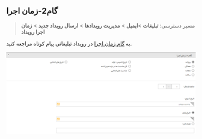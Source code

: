 ﻿## گام2-زمان اجرا

> مسیر دسترسی:  **تبلیغات** >**ایمیل** > **مدیریت رویدادها** > **ارسال رویداد جدید** > **زمان اجرا رویداد** 

به [گام زمان اجرا](https://github.com/1stco/PayamGostarDocs/blob/master/help2.5.4/Marketing/sms/Advertising-event/2-zaman-bandi/zaman-bandi.md) در رویداد تبلیغاتی پیام کوتاه مراجعه کنید.


![](advertising-sendingeventmail-secondstep.png)

